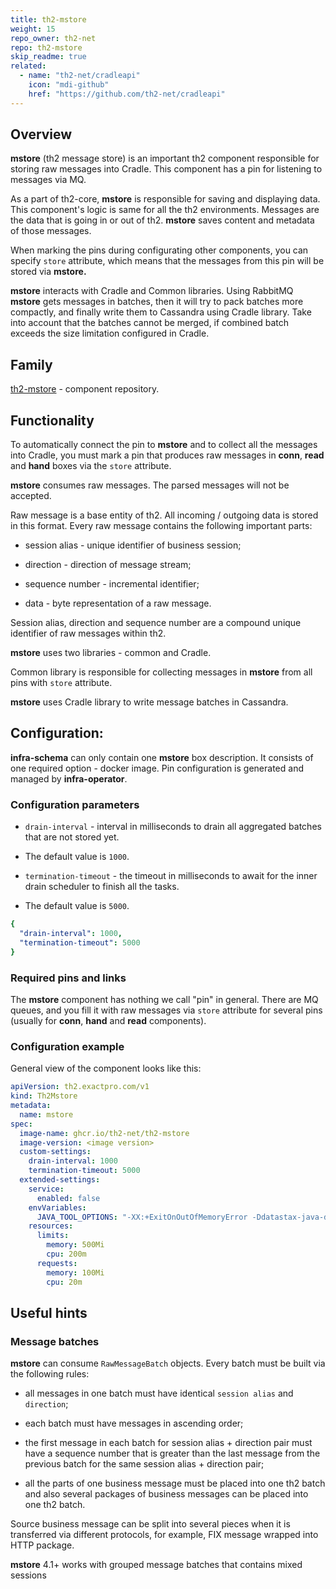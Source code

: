 ```yaml
---
title: th2-mstore
weight: 15
repo_owner: th2-net
repo: th2-mstore
skip_readme: true
related:
  - name: "th2-net/cradleapi"
    icon: "mdi-github"
    href: "https://github.com/th2-net/cradleapi"
---
```


## Overview

**mstore** (th2 message store) is an important th2 component responsible for storing raw messages into <term term="Cradle">Cradle</term>. 
This component has a pin for listening to messages via MQ.

As a part of th2-core, **mstore** is responsible for saving and displaying data. 
This component's logic is same for all the th2 environments. 
Messages are the data that is going in or out of th2. **mstore** saves content and metadata of those messages. 

When marking the pins during configurating other components, you can specify `store` attribute, which means that the messages from this pin will be stored via **mstore.** 

**mstore** interacts with Cradle and <term term="th2-common">Common libraries</term>. 
Using RabbitMQ **mstore** gets messages in batches, then it will try to pack batches more compactly, and finally write them to Cassandra using Cradle library. 
Take into account that the batches cannot be merged, if combined batch exceeds the size limitation configured in Cradle. 

## Family

 [th2-mstore](https://github.com/th2-net/th2-mstore) - component repository.

## Functionality

To automatically connect the pin to **mstore** and to collect all the messages into <term term="Cradle">Cradle</term>, you must mark a pin that produces raw messages in **conn**, **read** and **hand** boxes via the `store` attribute. 

**mstore** consumes raw messages. 
The parsed messages will not be accepted. 

Raw message is a base entity of th2. 
All incoming / outgoing data is stored in this format. 
Every raw message contains the following important parts:​

- session alias - unique identifier of business session;

- direction - <term term="direction">direction</term> of message stream;

- sequence number - incremental identifier;

- data - byte representation of a raw message.

Session alias, direction and sequence number are a compound unique identifier of raw messages within th2.

**mstore** uses two libraries - <term term="th2-common">common</term> and Cradle.

Common library is responsible for collecting messages in **mstore** from all pins with `store` attribute.

**mstore** uses Cradle library to write message batches in Cassandra.

## Configuration:

**infra-schema** can only contain one **mstore** box description. 
It consists of one required option - docker image. 
Pin configuration is generated and managed by **infra-operator**.

### Configuration parameters

- `drain-interval` - interval in milliseconds to drain all aggregated batches that are not stored yet. 
- The default value is `1000`.

- `termination-timeout` - the timeout in milliseconds to await for the inner drain scheduler to finish all the tasks. 
- The default value is `5000`.

```yaml
{
  "drain-interval": 1000,
  "termination-timeout": 5000
}
```

### Required pins and links

The **mstore** component has nothing we call "pin" in general. 
There are MQ queues, and you fill it with raw messages via `store` attribute for several pins (usually for **conn**, **hand** and **read** components).

### Configuration example

General view of the component looks like this:

```yaml
apiVersion: th2.exactpro.com/v1
kind: Th2Mstore
metadata:
  name: mstore
spec:
  image-name: ghcr.io/th2-net/th2-mstore
  image-version: <image version>
  custom-settings:
    drain-interval: 1000
    termination-timeout: 5000
  extended-settings:
    service:
      enabled: false
    envVariables:
      JAVA_TOOL_OPTIONS: "-XX:+ExitOnOutOfMemoryError -Ddatastax-java-driver.advanced.connection.init-query-timeout=\"5000 milliseconds\""
    resources:
      limits:
        memory: 500Mi
        cpu: 200m
      requests:
        memory: 100Mi
        cpu: 20m
```

## Useful hints

### Message batches

**mstore** can consume `RawMessageBatch` objects. 
Every batch must be built via the following rules:

- all messages in one batch must have identical `session alias` and `direction`;

- each batch must have messages in ascending order;

- the first message in each batch for session alias + direction pair must have a sequence number that is greater than the last message from the previous batch for the same session alias + direction pair;

- all the parts of one business message must be placed into one th2 batch and also several packages of business messages can be placed into one th2 batch.

<notice note>

Source business message can be split into several pieces when it is transferred via different protocols, for example, FIX message wrapped into HTTP package.

</notice>

<notice note>

**mstore** 4.1+ works with grouped message batches that contains mixed sessions

</notice>
